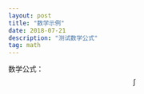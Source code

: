 ```yaml
---
layout: post
title: "数学示例"
date: 2018-07-21 
description: "测试数学公式"
tag: math
---   
```


数学公式：
$$\int$$
